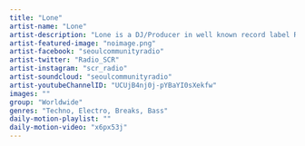 ```yaml
---
title: "Lone"	
artist-name: "Lone"	
artist-description: "Lone is a DJ/Producer in well known record label R&S from the UK. His musical experience has been diverse ever since he started music. From Hip Hop, Bass, Breaks, Electronic to Techno, the range of his production, dj set is wide as well. He is one of the trendy electronic dance music player in the world."	
artist-featured-image: "noimage.png"	
artist-facebook: "seoulcommunityradio"	
artist-twitter: "Radio_SCR"	
artist-instagram: "scr_radio"	
artist-soundcloud: "seoulcommunityradio"	
artist-youtubeChannelID: "UCUjB4nj0j-pYBaYI0sXekfw"	
images: ""	
group: "Worldwide"	
genres: "Techno, Electro, Breaks, Bass"	
daily-motion-playlist: ""	
daily-motion-video: "x6px53j"		
---
```


